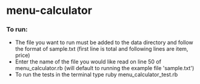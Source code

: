 # menu-calculator

### To run:
  * The file you want to run must be added to the data      directory and follow the format of sample.txt (first line is total and following lines are item, price)
  * Enter the name of the file you would like read on line 50 of menu_calculator.rb (will default to running the example file 'sample.txt')
  * To run the tests in the terminal type ruby menu_calculator_test.rb
